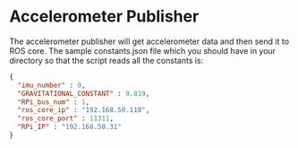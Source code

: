 # Accelerometer Publisher
The accelerometer publisher will get accelerometer data and then send it to ROS core.
The sample constants.json file which you should have in your directory so that the
script reads all the constants is:

```json
{
  "imu_number" : 0,
  "GRAVITATIONAL_CONSTANT" : 9.819,
  "RPi_bus_num" : 1,
  "ros_core_ip" : "192.168.50.118",
  "ros_core_port" : 11311,
  "RPi_IP" : "192.168.50.31"
}
```